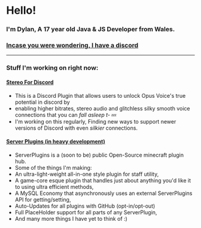 # Hello!

### I'm Dylan, A 17 year old Java & JS Developer from Wales.

### [Incase you were wondering, I have a discord](https://discord.gg/42qTpxYN2f)

-----------------

### Stuff I'm working on right now:

#### [Stereo For Discord](https://github.com/dylandotjava/stereo-for-discord)
* This is a Discord Plugin that allows users to unlock Opus Voice's true potential in discord by
* enabling higher bitrates, stereo audio and glitchless silky smooth voice connections that you can *fall asleep t-* 💤
* I'm working on this regularly, Finding new ways to support newer versions of Discord with even *silkier* connections.

#### [Server Plugins (in heavy development)](https://github.com/ServerPlugins)
* ServerPlugins is a (soon to be) public Open-Source minecraft plugin hub.
* Some of the things I'm making:
* An ultra-light-weight all-in-one style plugin for staff utility,
* A game-core esque plugin that handles just about anything you'd like it to using ultra efficient methods,
* A MySQL Economy that asynchronously uses an external ServerPlugins API for getting/setting,
* Auto-Updates for all plugins with GitHub (opt-in/opt-out)
* Full PlaceHolder support for all parts of any ServerPlugin,
* And many more things I have yet to think of :)
